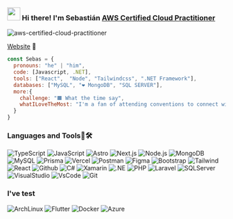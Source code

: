<!-- Heading -->
<h3><img src = "https://raw.githubusercontent.com/MartinHeinz/MartinHeinz/master/wave.gif" width = 30px> Hi there! I'm Sebastián 
<a href="https://www.credly.com/badges/7572fc2d-cfc6-4091-b5ba-6d9376755f01/public_url" target="_blank">AWS Certified Cloud Practitioner</a></h3>

![aws-certified-cloud-practitioner](https://github.com/user-attachments/assets/112303a1-6465-4d3b-acd0-0d15367ccfb4)

<!-- Profile Views -->
<p>
  <a href="https://sebastian-baltazar.vercel.app/" target="_blank">Website</a> 👀
</p>

```javascript
const Sebas = {
  pronouns: "he" | "him",
  code: [Javascript, .NET],
  tools: ["React",  "Node", "Tailwindcss", ".NET Framework"],
  databases: ["MySQL", "❤️ MongoDB", "SQL SERVER"],
  more:{
    challenge: "🟧 What the time say",
    whatILoveTheMost: "I'm a fan of attending conventions to connect with people and learn from different perspectives."
  }
}
```

### Languages and Tools🔡🛠️
![TypeScript](https://img.shields.io/badge/-TypeScript-007acc?style=for-the-badge&logo=TypeScript&logoColor=white) ![JavaScript](https://img.shields.io/badge/-JavaScript-e3cc14?style=for-the-badge&logo=JavaScript&logoColor=white)  ![Astro](https://img.shields.io/badge/-Astro-BC52EE?style=for-the-badge&logo=Astro&logoColor=white) ![Next.js](https://img.shields.io/badge/-Next.js-000000?style=for-the-badge&logo=Next.js&logoColor=white)  ![Node.js](https://img.shields.io/badge/-Node.js-339933?style=for-the-badge&logo=Node.js&logoColor=white)  ![MongoDB](https://img.shields.io/badge/-MongoDB-47A248?style=for-the-badge&logo=MongoDB&logoColor=white) ![MySQL](https://img.shields.io/badge/-MySQL-4479A1?style=for-the-badge&logo=MySQL&logoColor=white) ![Prisma](https://img.shields.io/badge/-Prisma-2D3748?style=for-the-badge&logo=Prisma&logoColor=white) ![Vercel](https://img.shields.io/badge/-Vercel-000000?style=for-the-badge&logo=Vercel&logoColor=white) ![Postman](https://img.shields.io/badge/-Postman-FF6C37?style=for-the-badge&logo=Postman&logoColor=white)  ![Figma](https://img.shields.io/badge/-Figma-F24E1E?style=for-the-badge&logo=Figma&logoColor=white)  ![Bootstrap](https://img.shields.io/badge/-Bootstrap-563D7C?style=for-the-badge&logo=Bootstrap&logoColor=white)  ![Tailwind](https://img.shields.io/badge/-Tailwind%20CSS-38B2AC?style=for-the-badge&logo=Tailwind%20CSS&logoColor=white) ![React](https://img.shields.io/badge/-React-61DAFB?style=for-the-badge&logo=React&logoColor=white)
![Github](https://img.shields.io/badge/GitHub-100000?style=for-the-badge&logo=github&logoColor=white) ![C#](	https://img.shields.io/badge/C%23-239120?style=for-the-badge&logo=c-sharp&logoColor=white) ![Xamarin](https://img.shields.io/badge/Xamarin-3498DB?style=for-the-badge&logo=xamarin&logoColor=white) ![.NE](https://img.shields.io/badge/.NET-5C2D91?style=for-the-badge&logo=.net&logoColor=white) ![PHP](https://img.shields.io/badge/PHP-777BB4?style=for-the-badge&logo=php&logoColor=white) ![Laravel](https://img.shields.io/badge/Laravel-FF2D20?style=for-the-badge&logo=laravel&logoColor=white) ![SQLServer](https://img.shields.io/badge/Microsoft%20SQL%20Server-CC2927?style=for-the-badge&logo=microsoft%20sql%20server&logoColor=white) ![VisualStudio](https://img.shields.io/badge/Visual_Studio-5C2D91?style=for-the-badge&logo=visual%20studio&logoColor=white) ![VsCode](https://img.shields.io/badge/Visual_Studio_Code-0078D4?style=for-the-badge&logo=visual%20studio%20code&logoColor=white) ![Git](https://img.shields.io/badge/GIT-E44C30?style=for-the-badge&logo=git&logoColor=white)
### I've test
![ArchLinux](https://img.shields.io/badge/Arch%20Linux-1793D1?logo=arch-linux&logoColor=fff&style=for-the-badge) ![Flutter](https://img.shields.io/badge/-Flutter-075b9a?style=for-the-badge&logo=Flutter&logoColor=white)   ![Docker](https://img.shields.io/badge/-Docker-2496ED?style=for-the-badge&logo=Docker&logoColor=white) ![Azure](https://img.shields.io/badge/Microsoft_Azure-0089D6?style=for-the-badge&logo=microsoft-azure&logoColor=white)
